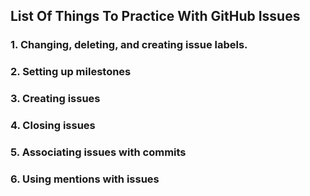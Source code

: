 ## List Of Things To Practice With GitHub Issues

### 1. Changing, deleting, and creating issue labels. 

### 2. Setting up milestones 

### 3. Creating issues

### 4. Closing issues

### 5. Associating issues with commits

### 6. Using mentions with issues 


